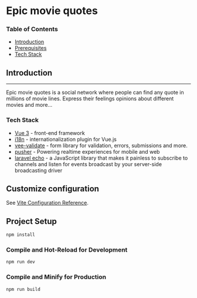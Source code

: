 # Epic movie quotes

### Table of Contents

- [Introduction](#introduction)
- [Prerequisites](#prerequisites)
- [Tech Stack](#tech-stack)

## Introduction

---

Epic movie quotes is a social network where people can find any quote in millions of movie lines. Express their feelings opinions about different movies and more...

### Tech Stack

- [Vue 3](https://vuejs.org/) - front-end framework
- [i18n](https://kazupon.github.io/vue-i18n/) - internationalization plugin for Vue.js
- [vee-validate](https://vee-validate.logaretm.com/v4/) - form library for validation, errors, submissions and more.
- [pusher](https://laravel.com/docs/9.x/broadcasting#pusher-channels) - Powering realtime experiences for mobile and web
- [laravel echo](https://laravel.com/docs/9.x/broadcasting#listening-for-events) - a JavaScript library that makes it painless to subscribe to channels and listen for events broadcast by your server-side broadcasting driver

## Customize configuration

See [Vite Configuration Reference](https://vitejs.dev/config/).

## Project Setup

```sh
npm install
```

### Compile and Hot-Reload for Development

```sh
npm run dev
```

### Compile and Minify for Production

```sh
npm run build
```
